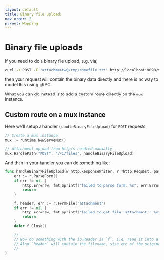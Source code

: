 ```yaml
---
layout: default
title: Binary file uploads
nav_order: 2
parent: Mapping
---
```


# Binary file uploads

If you need to do a binary file upload, e.g. via;

```sh
curl -X POST -F "attachment=@/tmp/somefile.txt" http://localhost:9090/v1/files
```

then your request will contain the binary data directly and there is no way to model this using gRPC.

What you can do instead is to add a custom route directly on the `mux` instance.

## Custom route on a mux instance

Here we'll setup a handler (`handleBinaryFileUpload`) for `POST` requests:

```go
// Create a mux instance
mux := runtime.NewServeMux()

// Attachment upload from http/s handled manually
mux.HandlePath("POST", "/v1/files", handleBinaryFileUpload)
```

And then in your handler you can do something like:

```go
func handleBinaryFileUpload(w http.ResponseWriter, r *http.Request, params map[string]string) {
    err := r.ParseForm()
    if err != nil {
        http.Error(w, fmt.Sprintf("failed to parse form: %s", err.Error()), http.StatusBadRequest)
        return
    }

    f, header, err := r.FormFile("attachment")
    if err != nil {
        http.Error(w, fmt.Sprintf("failed to get file 'attachment': %s", err.Error()), http.StatusBadRequest)
        return
    }
    defer f.Close()

    //
    // Now do something with the io.Reader in `f`, i.e. read it into a buffer or stream it to a gRPC client side stream.
    // Also `header` will contain the filename, size etc of the original file.
    //
}
```
